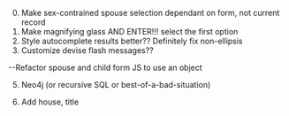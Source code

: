 
0. Make sex-contrained spouse selection dependant on form, not current record
1. Make magnifying glass AND ENTER!!! select the first option
2. Style autocomplete results better?? Definitely fix non-ellipsis
4. Customize devise flash messages??


--Refactor spouse and child form JS to use an object

5. Neo4j (or recursive SQL or best-of-a-bad-situation)

6. Add house, title
